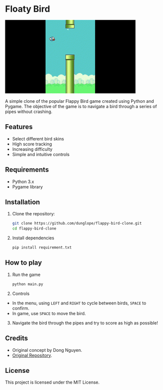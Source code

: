 # Floaty Bird

![](https://github.com/dunglope/flappy-bird-clone/blob/v0.1/g.gif)

A simple clone of the popular Flappy Bird game created using Python and Pygame. The objective of the game is to navigate a bird through a series of pipes without crashing.

## Features

- Select different bird skins
- High score tracking
- Increasing difficulty
- Simple and intuitive controls

## Requirements

- Python 3.x
- Pygame library

## Installation

1. Clone the repository:

   ```bash
   git clone https://github.com/dunglope/flappy-bird-clone.git
   cd flappy-bird-clone
   ```
2. Install dependencies

    ```bash
    pip install requirement.txt
    ```
## How to play

1. Run the game

    ```bash
    python main.py
    ```
2. Controls
- In the menu, using `LEFT` and `RIGHT` to cycle between birds, `SPACE` to confirm.
- In game, use `SPACE` to move the bird.
3. Navigate the bird through the pipes and try to score as high as possible!

## Credits

- Original concept by Dong Nguyen.
- [Original Repository](https://github.com/ThatRandomError/Pygame-Flappy-Bird).

## License
This project is licensed under the MIT License.
